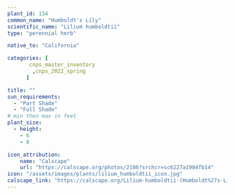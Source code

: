 ```yaml
---
plant_id: 134
common_name: "Humboldt's Lily"
scientific_name: "Lilium humboldtii"
type: "perennial herb"

native_to: "California"

categories: [
       cnps_master_inventory
        ,cnps_2022_spring
      ]

title: ""
sun_requirements:
  - "Part Shade"
  - "Full Shade"
# min then max in feet
plant_size:
  - height: 
    - 6
    - 8

icon_attribution: 
    name: "Calscape"
    url: "https://calscape.org/photos/2186?srchcr=sc6227a1984fb14"
icon: "/assets/images/plants/lilium_humboldtii_icon.jpg"
calscape_link: "https://calscape.org/Lilium-humboldtii-(Humboldt%27s-Lily)"
---
```



